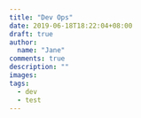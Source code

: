 ```yaml
---
title: "Dev Ops"
date: 2019-06-18T18:22:04+08:00
draft: true
author:
  name: "Jane"
comments: true
description: ""
images:
tags:
  - dev
  - test
---
```


